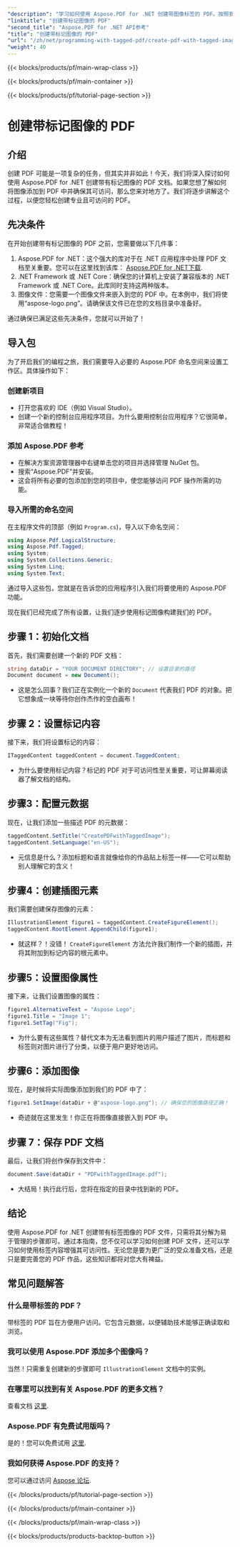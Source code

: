 ```yaml
---
"description": "学习如何使用 Aspose.PDF for .NET 创建带图像标签的 PDF。按照我们的分步指南，创建易于访问且专业的文档。"
"linktitle": "创建带标记图像的 PDF"
"second_title": "Aspose.PDF for .NET API参考"
"title": "创建带标记图像的 PDF"
"url": "/zh/net/programming-with-tagged-pdf/create-pdf-with-tagged-image/"
"weight": 40
---
```


{{< blocks/products/pf/main-wrap-class >}}

{{< blocks/products/pf/main-container >}}

{{< blocks/products/pf/tutorial-page-section >}}

# 创建带标记图像的 PDF

## 介绍

创建 PDF 可能是一项复杂的任务，但其实并非如此！今天，我们将深入探讨如何使用 Aspose.PDF for .NET 创建带有标记图像的 PDF 文档。如果您想了解如何将图像添加到 PDF 中并确保其可访问，那么您来对地方了。我们将逐步讲解这个过程，以便您轻松创建专业且可访问的 PDF。

## 先决条件

在开始创建带有标记图像的 PDF 之前，您需要做以下几件事：

1. Aspose.PDF for .NET：这个强大的库对于在 .NET 应用程序中处理 PDF 文档至关重要。您可以在这里找到该库： [Aspose.PDF for .NET下载](https://releases。aspose.com/pdf/net/).
2. .NET Framework 或 .NET Core：确保您的计算机上安装了兼容版本的 .NET Framework 或 .NET Core。此库同时支持这两种版本。
3. 图像文件：您需要一个图像文件来嵌入到您的 PDF 中。在本例中，我们将使用“aspose-logo.png”。请确保该文件已在您的文档目录中准备好。 

通过确保已满足这些先决条件，您就可以开始了！

## 导入包

为了开启我们的编程之旅，我们需要导入必要的 Aspose.PDF 命名空间来设置工作区。具体操作如下：

### 创建新项目

- 打开您喜欢的 IDE（例如 Visual Studio）。
- 创建一个新的控制台应用程序项目。为什么要用控制台应用程序？它很简单，非常适合做教程！

### 添加 Aspose.PDF 参考

- 在解决方案资源管理器中右键单击您的项目并选择管理 NuGet 包。
- 搜索“Aspose.PDF”并安装。 
- 这会将所有必要的包添加到您的项目中，使您能够访问 PDF 操作所需的功能。

### 导入所需的命名空间

在主程序文件的顶部（例如 `Program.cs`)，导入以下命名空间：

```csharp
using Aspose.Pdf.LogicalStructure;
using Aspose.Pdf.Tagged;
using System;
using System.Collections.Generic;
using System.Linq;
using System.Text;
```

通过导入这些包，您就是在告诉您的应用程序引入我们将要使用的 Aspose.PDF 功能。

现在我们已经完成了所有设置，让我们逐步使用标记图像构建我们的 PDF。

## 步骤 1：初始化文档

首先，我们需要创建一个新的 PDF 文档：

```csharp
string dataDir = "YOUR DOCUMENT DIRECTORY"; // 设置目录的路径
Document document = new Document();
```

- 这是怎么回事？我们正在实例化一个新的 `Document` 代表我们 PDF 的对象。把它想象成一块等待你创作杰作的空白画布！

## 步骤 2：设置标记内容

接下来，我们将设置标记的内容：

```csharp
ITaggedContent taggedContent = document.TaggedContent;
```

- 为什么要使用标记内容？标记的 PDF 对于可访问性至关重要，可让屏幕阅读器了解文档的结构。

## 步骤3：配置元数据

现在，让我们添加一些描述 PDF 的元数据：

```csharp
taggedContent.SetTitle("CreatePDFwithTaggedImage");
taggedContent.SetLanguage("en-US");
```

- 元信息是什么？添加标题和语言就像给你的作品贴上标签一样——它可以帮助别人理解它的含义！

## 步骤4：创建插图元素

我们需要创建保存图像的元素：

```csharp
IllustrationElement figure1 = taggedContent.CreateFigureElement();
taggedContent.RootElement.AppendChild(figure1);
```

- 就这样？！没错！ `CreateFigureElement` 方法允许我们制作一个新的插图，并将其附加到标记内容的根元素中。

## 步骤5：设置图像属性

接下来，让我们设置图像的属性：

```csharp
figure1.AlternativeText = "Aspose Logo";
figure1.Title = "Image 1";
figure1.SetTag("Fig");
```

- 为什么要有这些属性？替代文本为无法看到图片的用户描述了图片，而标题和标签则对图片进行了分类，以便于用户更好地访问。

## 步骤6：添加图像

现在，是时候将实际图像添加到我们的 PDF 中了：

```csharp
figure1.SetImage(dataDir + @"aspose-logo.png"); // 确保您的图像路径正确！
```

- 奇迹就在这里发生！你正在将图像直接嵌入到 PDF 中。 

## 步骤 7：保存 PDF 文档

最后，让我们将创作保存到文件中：

```csharp
document.Save(dataDir + "PDFwithTaggedImage.pdf");
```

- 大结局！执行此行后，您将在指定的目录中找到新的 PDF。

## 结论

使用 Aspose.PDF for .NET 创建带有标签图像的 PDF 文件，只需将其分解为易于管理的步骤即可。通过本指南，您不仅可以学习如何创建 PDF 文件，还可以学习如何使用标签内容增强其可访问性。无论您是要为更广泛的受众准备文档，还是只是要完善您的 PDF 作品，这些知识都将对您大有裨益。

## 常见问题解答

### 什么是带标签的 PDF？
带标签的 PDF 旨在方便用户访问。它包含元数据，以便辅助技术能够正确读取和浏览。

### 我可以使用 Aspose.PDF 添加多个图像吗？
当然！只需重复创建新的步骤即可 `IllustrationElement` 文档中的实例。

### 在哪里可以找到有关 Aspose.PDF 的更多文档？
查看文档 [这里](https://reference。aspose.com/pdf/net/).

### Aspose.PDF 有免费试用版吗？
是的！您可以免费试用 [这里](https://releases。aspose.com/).

### 我如何获得 Aspose.PDF 的支持？
您可以通过访问 [Aspose 论坛](https://forum。aspose.com/c/pdf/10).

{{< /blocks/products/pf/tutorial-page-section >}}

{{< /blocks/products/pf/main-container >}}

{{< /blocks/products/pf/main-wrap-class >}}

{{< blocks/products/products-backtop-button >}}